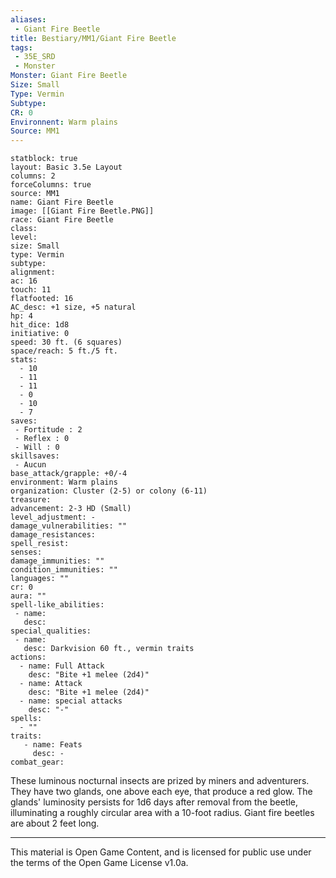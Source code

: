 ```yaml
---
aliases:
 - Giant Fire Beetle
title: Bestiary/MM1/Giant Fire Beetle
tags: 
 - 35E_SRD
 - Monster
Monster: Giant Fire Beetle
Size: Small
Type: Vermin
Subtype: 
CR: 0
Environnent: Warm plains
Source: MM1
---
```


```statblock
statblock: true
layout: Basic 3.5e Layout
columns: 2
forceColumns: true
source: MM1 
name: Giant Fire Beetle
image: [[Giant Fire Beetle.PNG]]
race: Giant Fire Beetle
class: 
level: 
size: Small
type: Vermin
subtype: 
alignment: 
ac: 16
touch: 11
flatfooted: 16
AC_desc: +1 size, +5 natural
hp: 4
hit_dice: 1d8
initiative: 0
speed: 30 ft. (6 squares)
space/reach: 5 ft./5 ft.
stats:
  - 10
  - 11
  - 11
  - 0
  - 10
  - 7
saves:
 - Fortitude : 2
 - Reflex : 0
 - Will : 0
skillsaves:
 - Aucun
base_attack/grapple: +0/-4
environment: Warm plains
organization: Cluster (2-5) or colony (6-11)
treasure: 
advancement: 2-3 HD (Small)
level_adjustment: -
damage_vulnerabilities: ""
damage_resistances: 
spell_resist: 
senses: 
damage_immunities: ""
condition_immunities: ""
languages: ""
cr: 0
aura: ""
spell-like_abilities:
 - name: 
   desc: 
special_qualities:
 - name:
   desc: Darkvision 60 ft., vermin traits
actions:
  - name: Full Attack
    desc: "Bite +1 melee (2d4)"
  - name: Attack
    desc: "Bite +1 melee (2d4)"
  - name: special attacks
    desc: "-"
spells:
  - ""
traits:
   - name: Feats
     desc: -
combat_gear:  
```


These luminous nocturnal insects are prized by miners and adventurers. They have two glands, one above each eye, that produce a red glow. The glands' luminosity persists for 1d6 days after removal from the beetle, illuminating a roughly circular area with a 10-foot radius. Giant fire beetles are about 2 feet long.

---

This material is Open Game Content, and is licensed for public use under the terms of the Open Game License v1.0a.

